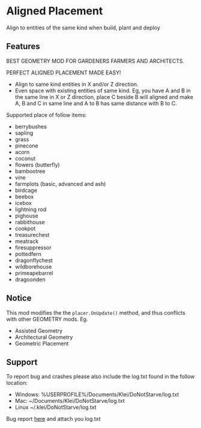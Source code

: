 # Aligned Placement

Align to entities of the same kind when build, plant and deploy

## Features

BEST GEOMETRY MOD FOR GARDENERS FARMERS AND ARCHITECTS.

PERFECT ALIGNED PLACEMENT MADE EASY!

* Align to same kind entities in X and/or Z direction.
* Even space with existing entities of same kind. Eg, you have A and B in the same line in X or Z direction, place C beside B will aligned and make A, B and C in same line and A to B has same distance with B to C.

Supported place of follow items:

* berrybushes
* sapling
* grass
* pinecone
* acorn
* coconut
* flowers (butterfly)
* bambootree
* vine
* farmplots (basic, advanced and ash)
* birdcage
* beebox
* icebox
* lightning rod
* pighouse
* rabbithouse
* cookpot
* treasurechest
* meatrack
* firesuppressor
* pottedfern
* dragonflychest
* wildborehouse
* primeapebarrel
* dragoonden


## Notice

This mod modifies the the `placer.OnUpdate()` method, and thus conflicts with other GEOMETRY mods. Eg.

* Assisted Geometry
* Architectural Geometry
* Geometric Placement

## Support

To report bug and crashes please also include the log.txt found in the follow location:

* Windows: %USERPROFILE%/Documents/Klei/DoNotStarve/log.txt
* Mac: ~/Documents/Klei/DoNotStarve/log.txt
* Linux ~/.klei/DoNotStarve/log.txt

Bug report [here](https://github.com/xpol/dont-starve-aligned-placement/issues) and attach you log.txt
